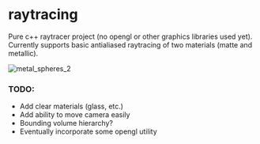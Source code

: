 # raytracing
Pure c++ raytracer project (no opengl or other graphics libraries used yet).
Currently supports basic antialiased raytracing of two materials (matte and metallic).   

![metal_spheres_2](https://user-images.githubusercontent.com/5106953/214961500-c4939a5d-dcbf-46d3-ba2b-77eefa242eed.png)
### TODO:
- Add clear materials (glass, etc.)
- Add ability to move camera easily
- Bounding volume hierarchy? 
- Eventually incorporate some opengl utility
